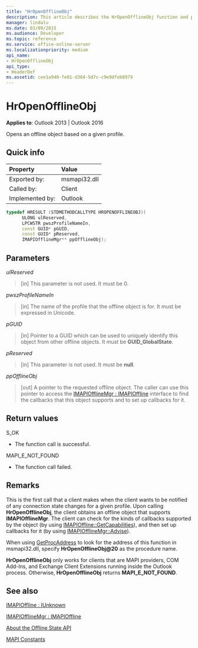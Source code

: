 ```yaml
---
title: "HrOpenOfflineObj"
description: This article describes the HrOpenOfflineObj function and provides syntax, parameters, return value, and additional remarks.
manager: lindalu
ms.date: 03/09/2015
ms.audience: Developer
ms.topic: reference
ms.service: office-online-server
ms.localizationpriority: medium
api_name:
- HrOpenOfflineObj
api_type:
- HeaderDef
ms.assetid: cee1a940-fe01-d364-5d7c-c9e9dfeb8979
---
```


# HrOpenOfflineObj

  
  
**Applies to**: Outlook 2013 | Outlook 2016 
  
Opens an offline object based on a given profile.
  
## Quick info

|Property |Value |
|:-----|:-----|
|Exported by:  <br/> |msmapi32.dll  <br/> |
|Called by:  <br/> |Client  <br/> |
|Implemented by:  <br/> |Outlook  <br/> |
   
```cpp
typedef HRESULT (STDMETHODCALLTYPE HROPENOFFLINEOBJ)( 
      ULONG ulReserved, 
      LPCWSTR pwszProfileNameIn, 
      const GUID* pGUID, 
      const GUID* pReserved, 
      IMAPIOfflineMgr** ppOfflineObj); 

```

## Parameters

 _ulReserved_
  
> [in] This parameter is not used. It must be 0.
    
 _pwszProfileNameIn_
  
> [in] The name of the profile that the offline object is for. It must be expressed in Unicode. 
    
 _pGUID_
  
> [in] Pointer to a GUID which can be used to uniquely identify this object from other offline objects. It must be **GUID_GlobalState**.
    
 _pReserved_
  
> [in] This parameter is not used. It must be **null**.
    
 _ppOfflineObj_
  
> [out] A pointer to the requested offline object. The caller can use this pointer to access the [IMAPIOfflineMgr : IMAPIOffline](imapiofflinemgrimapioffline.md) interface to find the callbacks that this object supports and to set up callbacks for it. 
    
## Return values

S_OK 
  
- The function call is successful.
    
MAPI_E_NOT_FOUND
  
- The function call failed.
    
## Remarks

This is the first call that a client makes when the client wants to be notified of any connection state changes for a given profile. Upon calling **HrOpenOfflineObj**, the client obtains an offline object that supports **IMAPIOfflineMgr**. The client can check for the kinds of callbacks supported by the object (by using [IMAPIOffline::GetCapabilities](imapioffline-getcapabilities.md)), and then set up callbacks for it (by using [IMAPIOfflineMgr::Advise](imapiofflinemgr-advise.md)).
  
When using [GetProcAddress](https://msdn.microsoft.com/library/ms683212.aspx) to look for the address of this function in msmapi32.dll, specify **HrOpenOfflineObj@20** as the procedure name. 
  
 **HrOpenOfflineObj** only works for clients that are MAPI providers, COM Add-Ins, and Exchange Client Extensions running inside the Outlook process. Otherwise, **HrOpenOfflineObj** returns **MAPI_E_NOT_FOUND**. 
  
## See also



[IMAPIOffline : IUnknown](imapiofflineiunknown.md)
  
[IMAPIOfflineMgr : IMAPIOffline](imapiofflinemgrimapioffline.md)


[About the Offline State API](about-the-offline-state-api.md)
  
[MAPI Constants](mapi-constants.md)

